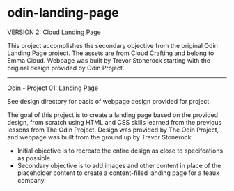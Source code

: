 # odin-landing-page

VERSION 2: Cloud Landing Page

This project accomplishes the secondary objective from the original
Odin Landing Page project. The assets are from Cloud Crafting and
belong to Emma Cloud. Webpage was built by Trevor Stonerock starting 
with the original design provided by Odin Project.

---------------------------------
Odin - Project 01: Landing Page

See design directory for basis of webpage design provided for project.

The goal of this project is to create a landing page based on the
provided design, from scratch using HTML and CSS skills learned
from the previous lessons from The Odin Project. Design was provided
by The Odin Project, and webpage was built from the ground up by 
Trevor Stonerock. 
- Initial objective is to recreate the entire design
as close to specifcations as possible.
- Secondary objective is to add
images and other content in place of the placeholder content to create 
a content-filled landing page for a feaux company.
